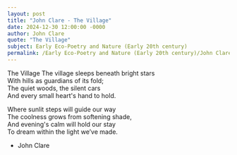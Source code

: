 ```yaml
---
layout: post
title: "John Clare - The Village"
date: 2024-12-30 12:00:00 -0000
author: John Clare
quote: "The Village"
subject: Early Eco-Poetry and Nature (Early 20th century)
permalink: /Early Eco-Poetry and Nature (Early 20th century)/John Clare/John Clare - The Village
---
```


The Village
The village sleeps beneath bright stars  
With hills as guardians of its fold;  
The quiet woods, the silent cars  
And every small heart's hand to hold.
 
Where sunlit steps will guide our way  
The coolness grows from softening shade,  
And evening's calm will hold our stay  
To dream within the light we’ve made.

- John Clare
